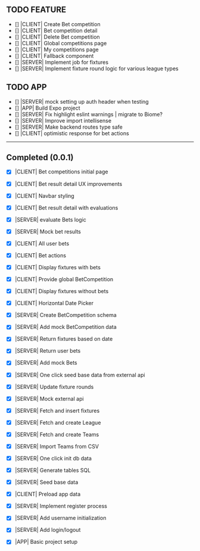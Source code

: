 ## TODO FEATURE


- [] |CLIENT| Create Bet competition
- [] |CLIENT| Bet competition detail
- [] |CLIENT| Delete Bet competition
- [] |CLIENT| Global competitions page
- [] |CLIENT| My competitions page
- [] |CLIENT| Fallback component
- [] |SERVER| Implement job for fixtures
- [] |SERVER| Implement fixture round logic for various league types

## TODO APP

- [] |SERVER| mock setting up auth header when testing
- [] |APP| Build Expo project
- [] |SERVER| Fix highlight eslint warnings | migrate to Biome?
- [] |SERVER| Improve import intellisense
- [] |SERVER| Make backend routes type safe
- [] |CLIENT| optimistic response for bet actions


------------------------------------------------------------------------------------


## Completed (0.0.1)
- [x] |CLIENT| Bet competitions initial page

- [x] |CLIENT| Bet result detail UX improvements
- [x] |CLIENT| Navbar styling

- [x] |CLIENT| Bet result detail with evaluations

- [x] |SERVER| evaluate Bets logic
- [x] |SERVER| Mock bet results

- [x] |CLIENT| All user bets

- [x] |CLIENT| Bet actions

- [x] |CLIENT| Display fixtures with bets
- [x] |CLIENT| Provide global BetCompetition

- [x] |CLIENT| Display fixtures without bets

- [x] |CLIENT| Horizontal Date Picker

- [x] |SERVER| Create BetCompetition schema
- [x] |SERVER| Add mock BetCompetition data
- [x] |SERVER| Return fixtures based on date
- [x] |SERVER| Return user bets
- [x] |SERVER| Add mock Bets
- [x] |SERVER| One click seed base data from external api
- [x] |SERVER| Update fixture rounds
- [x] |SERVER| Mock external api
- [x] |SERVER| Fetch and insert fixtures
- [x] |SERVER| Fetch and create League
- [x] |SERVER| Fetch and create Teams
- [x] |SERVER| Import Teams from CSV
- [x] |SERVER| One click init db data
- [x] |SERVER| Generate tables SQL
- [x] |SERVER| Seed base data
- [x] |CLIENT| Preload app data
- [x] |SERVER| Implement register process
- [x] |SERVER| Add username initialization
- [x] |SERVER| Add login/logout
- [x] |APP| Basic project setup
